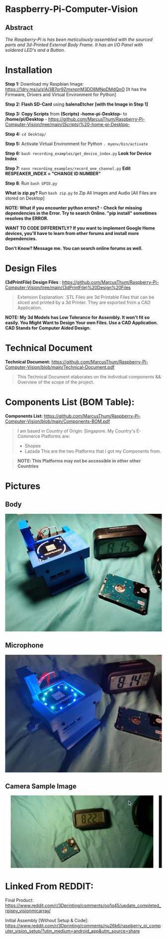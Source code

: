 # **Raspberry-Pi-Computer-Vision**

## **Abstract**

*The Raspberry-Pi is has been meticulously assembled with the sourced
parts and 3d-Printed External Body Frame. It has an I/O Panel with
soldered LED's and a Button.*

# Installation


**Step 1:** Download my Raspbian Image: https://1drv.ms/u/s!Aj3B7or9ZmxnpnM3DD8MNpDMdQnO [It has the Firmware, Drivers and Virtual Environment for Python]

**Step 2:** **Flash SD-Card** using **balenaEtcher** **[with the Image in Step 1]**

**Step 3:** **Copy Scripts** from **(Scripts) -home-pi-Desktop-** to **/home/pi/Desktop** - https://github.com/MarcusThum/Raspberry-Pi-Computer-Vision/tree/main/(Scripts)%20-home-pi-Desktop-

**Step 4:** ``` cd Desktop/ ```

**Step 5:** Activate Virtual Environment for Python ``` . myenv/bin/activate ```

**Step 6:** ```bash recording_examples/get_device_index.py``` **Look for Device Index**

**Step 7:** ```nano recording_examples/record_one_channel.py``` **Edit RESPEAKER_INDEX = "CHANGE ID NUMBER"**

**Step 8**: Run ``` bash GPIO.py ```

**What is zip.py?** Run ```bash zip.py``` to Zip All Images and Audio [All Files are stored on Desktop]

**NOTE: What if you encounter python errors? - Check for missing dependencies in the Error. Try to search Online. "pip install" sometimes resolves the ERROR.**

**WANT TO CODE DIFFERENTLY? If you want to implement Google Home devices, you'll have to learn from other forums and install more dependencies.**

**Don't Know? Message me. You can search online forums as well.**

# Design Files

**(3dPrintFile) Design Files** : https://github.com/MarcusThum/Raspberry-Pi-Computer-Vision/tree/main/(3dPrintFile)%20Design%20Files

> Extension Explanation: .STL Files are 3d Printable Files that can be sliced and printed by a 3d Printer. They are exported from a CAD Application.

**NOTE: My 3d Models has Low Tolerance for Assembly. It won't fit so easily. You Might Want to Design Your own Files. Use a CAD Application. CAD Stands for Computer Aided Design.**

# Technical Document

**Technical Document:** https://github.com/MarcusThum/Raspberry-Pi-Computer-Vision/blob/main/Technical-Document.pdf

>This Technical Document elaborates on the individual components && Overview of the scope of the project.

# Components List (BOM Table):

**Components List:** https://github.com/MarcusThum/Raspberry-Pi-Computer-Vision/blob/main/Components-BOM.pdf

> I am based in Country of Origin: Singapore. My Country's E-Commerce Platforms are:
> - Shopee
> - Lazada
> This are the two Platforms that I got my Components from.

> **NOTE: This Platforms may not be accessible in other other Countries**


# Pictures
## Body
![](media/Final_2.jpg)
## Microphone
![](media/Mic.jpg)
## Camera Sample Image
![](media/Camera_1.jpg)


# Linked From REDDIT:
Final Product: https://www.reddit.com/r/3Dprinting/comments/oq1q45/update_completed_rpispy_visionmicarray/

Initial Assembly [Without Setup & Code]: https://www.reddit.com/r/3Dprinting/comments/nu26k6/raspberry_pi_computer_vision_setup/?utm_medium=android_app&utm_source=share
